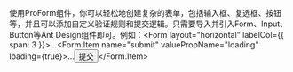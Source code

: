 使用ProForm组件，你可以轻松地创建复杂的表单，包括输入框、复选框、按钮等，并且可以添加自定义验证规则和提交逻辑。只需要导入并引入Form、Input、Button等Ant Design组件即可。例如：<Form layout="horizontal" labelCol={{ span: 3 }}>...<Form.Item name="submit" valuePropName="loading" loading={true}>...<Button type="primary">提交</Button></Form.Item></Form>

